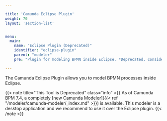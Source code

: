 ```yaml
---

title: 'Camunda Eclipse Plugin'
weight: 70
layout: 'section-list'


menu:
  main:
    name: "Eclipse Plugin (Deprecated)"
    identifier: "eclipse-plugin"
    parent: "modeler"
    pre: "Plugin for modeling BPMN inside Eclipse. *Deprecated, consider using the Camunda Modeler instead.*"

---
```


The Camunda Eclipse Plugin allows you to model BPMN processes inside Eclipse. 

{{< note title="This Tool is Deprecated" class="info" >}}
  As of Camunda BPM 7.4, a completely [new Camunda Modeler]({{< ref "/modeler/camunda-modeler/_index.md" >}}) is available. This modeler is a desktop application and we recommend to use it over the Eclipse plugin.
{{< /note >}}


